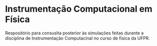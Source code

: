 # Instrumentação Computacional em Física

Respositório para consuslta posterior às simulações feitas durante a disciplina de Instrumentação Computacinal no curso de física da UFPR.

